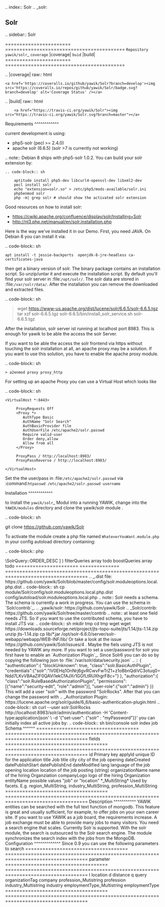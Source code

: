 .. index:: Solr
.. _solr:

Solr
----

.. sidebar:: Solr

   =======================  ==========================================
   ``Repository``            `yawik/solr`_
   ``coverage``              |coverage|
   ``buid``                  |build|
   =======================  ==========================================

.. |coverage| raw:: html

	<a href='https://coveralls.io/github/yawik/Solr?branch=develop'><img src='https://coveralls.io/repos/github/yawik/Solr/badge.svg?branch=develop' alt='Coverage Status' /></a>


.. |build| raw:: html

        <a href="https://travis-ci.org/yawik/Solr"><img src="https://travis-ci.org/yawik/Solr.svg?branch=master"></a>


Requirements
^^^^^^^^^^^^

current development is using:

* php5-solr (pecl >= 2.4.0)
* apache solr (6.6.5) (solr >7 is currently not working)

.. note:: Debian 8 ships with php5-solr 1.0.2. You can build your solr extension by:

    .. code-block:: sh

        aptitude install php5-dev libcurl4-openssl-dev libxml2-dev
        pecl install solr
        echo "extension=solr.so" > /etc/php5/mods-available/solr.ini
        php5enmod solr
        php -m| grep solr # should show the activated solr extension


Good resources on how to install solr:

* https://cwiki.apache.org/confluence/display/solr/Installing+Solr
* http://nl3.php.net/manual/en/solr.installation.php

Here is the way we've installed it in our Demo. First, you need JAVA. On Debian 8 you can install it via:

.. code-block:: sh

    apt install -t jessie-backports  openjdk-8-jre-headless ca-certificates-java


then get a binary version of solr. The binary package contains an installation script. So unzip/untar it and execute the
installation script. By default you'll find your solr server in :file:`/opt/solr/`. The solr data are stored in
:file:`/var/solr/data/`. After the installation you can remove the downloaded and extracted files.


.. code-block:: sh


   > wget https://www-us.apache.org/dist/lucene/solr/6.6.5/solr-6.6.5.tgz
   > tar xzf solr-6.6.5.tgz
   > solr-6.6.5/bin/install_solr_service.sh solr-6.6.5.tgz


After the installation, solr server ist running at localhost port 8983. This is enough for yawik to be able the access
the solr Server.

If you want to be able the access the solr frontend via https without touching the solr installation at all, an apache
proxy may be a solution. If you want to use this solution, you have to enable the apache proxy module.


.. code-block:: sh

    > a2enmod proxy proxy_http

For setting up an apache Proxy you can use a Virtual Host which looks like

.. code-block:: sh

    <VirtualHost *:8443>

         ProxyRequests Off
         <Proxy *>
            AuthType Basic
            AuthName "Solr Search"
            AuthBasicProvider file
            AuthUserFile /etc/apache2/solr.passwd
            Require valid-user
            Order deny,allow
            Allow from all
         </Proxy>

         ProxyPass / http://localhost:8983/
         ProxyPassReverse / http://localhost:8983/

    </VirtualHost>


Set the the user/pass in :file:`/etc/apache2/solr.passwd` via :command:`htpasswd /etc/apache2/solr.passwd username`





Installation
^^^^^^^^^^^^

to install the `yawik/solr`_ Modul into a running YAWIK, change into the `YAWIK/modules` directory and clone
the yawik/solr module .

.. code-block:: sh

 git clone https://github.com/yawik/Solr

To activate the module create a php file named ``WhateverYouWant.module.php`` in your config autoload directory containing:

.. code-block:: php

 <?php
 return ['Solr'];

To configure the solr connection copy the Solr options file into you autoload directory and adjust the values.

Available configuration options
===============================


.. table:: Options
    :widths: auto

    ====================== ============== ===================================================================================
     Option                 Type           Description
    ====================== ============== ===================================================================================
     secure                 bool           Use SSL (https) [true] or not [false]
     hostname               string         Hostname of the solr server
     port                   int            The TCP port. Default: 8983
     username               string         Username used for HTTP Authentication (if needed)
     password               string         Password of the HTTP Authentocation
     jobsPath               string         The path to the solr jobs index
     facetFields            array          List of facet fields. Each entry must be an array with at least the key "name".
                                           An optional key "label" specifies a headline for the factes results.
     facetLimit             int            Maps to facet.limit. Sets the maximum number of constraint counts that should be
                                           returned for the facet fields.
     facetMinCount          int            Sets the minimum counts for facet fields that should be included in the response
     parameterNames         array          Maps query parameter names to solr field names. (see `.dist file`_ for examples)
     sorts                  array          Specify the sort order used for an empty search.
                                           Must be an associated array where the key is the field name and the value
                                           is the sort order.
                                           (Default: [ "datePublishStart" => \SolrQuery::ORDER_DESC ] )
     filterQueries          array          todo
     boostQueries           array          todo
    ====================== ============== ===================================================================================


.. _.dist file: https://github.com/yawik/Solr/blob/master/config/solr.moduleoptions.local.php.dist

.. code-block:: sh

  cp module/Solr/config/solr.moduleoptions.local.php.dist config/autoload/solr.moduleoptions.local.php

.. note::

 Solr needs a schema. The schema is currently a work in progress. You can use the schema in `Solr/contrib`_.

.. _yawik/solr: https://github.com/yawik/Solr
.. _Solr/contrib: https://github.com/yawik/Solr/tree/master/contrib

.. note:: at least one field needs JTS. So if you want to use the contributed schema, you have to install JTS
    via:

    .. code-block:: sh

        mkdir tmp
        cd tmp
        wget wget https://downloads.sourceforge.net/project/jts-topo-suite/jts/1.14/jts-1.14.zip
        unzip jts-1.14.zip
        cp lib/*.jar /opt/solr-6.6.0/server/solr-webapp/webapp/WEB-INF/lib/


    Or take a look at the issue https://github.com/yawik/Solr/issues/4 . Maybe the fiels using JTS is not needed by
    YAWIK any more.


If you want to set a user/password for solr you first have to enable an `Authorization Plugin`_.  Since Solr6 you can do
so by copying the following json to :file:`/var/solr/data/security.json`

.. ::

    {
    "authentication":{
       "blockUnknown": true,
       "class":"solr.BasicAuthPlugin",
       "credentials":{"solr":"IV0EHq1OnNrj6gvRCwvFwTrZ1+z1oBbnQdiVC3otuq0= Ndd7LKvVBAaZIF0QAVi1ekCfAJXr1GGfLtRUXhgrF8c="}
    },
    "authorization":{
       "class":"solr.RuleBasedAuthorizationPlugin",
       "permissions":[{"name":"security-edit",
          "role":"admin"}],
       "user-role":{"solr":"admin"}
    }}


This will add a user "solr" with the password "SolrRocks". After that you can change the password with

.. _Authorization Plugin: https://lucene.apache.org/solr/guide/6_6/basic-authentication-plugin.html

.. code-block:: sh

    curl --user solr:SolrRocks http://localhost:8983/solr/admin/authentication -H 'Content-type:application/json' \
        -d '{"set-user": {"solr" : "myPassword"}}'


you can initially index all active jobs by:

.. code-block:: sh

 bin/console solr index job

Schema
^^^^^^

==================================== ===================================================================================
 fields
==================================== ===================================================================================
 id                                   Primary key
 applyId                              unique ID for the application
 title                                Job title
 city                                 city of the job opening
 dateCreated
 datePublishStart
 datePublishEnd
 dateModified
 lang                                 language of the job opening
 location                             location of the job posting (string)
 organizationName                     name of the hiring Organziation
 companyLogo                          logo of the hiring Organization
 entityName                           possible values "job" or "location"

 *_MultiString*                       Used by facets. E.g. region_MultiString, industry_MultiString,
                                      profession_MultiString
==================================== ===================================================================================


Description
^^^^^^^^^^^

YAWIK entities can be searched with the full text function of mongodb. This feature is great and usually sufficient, for
example, to offer jobs on your own career site. If you want to use YAWIK as a job board, the requirements increase. A
job exchange must be able to provide many jobs to many visitors. You need a search engine that scales. Currently Solr is
supported.

With the solr module, the search is outsourced to the Solr search engine. The module synchronizes the search index with
the jobs from the MongoDB.


Configuration
^^^^^^^^^^^^^

Since 0.9 you can use the following parameters to search


==================================== ===================================================================================
 parameter
==================================== ===================================================================================
 l                                    location
 d                                    distance
 q                                    query
 organizationTag                      company
 profession_Mutistring                profession
 industry_Multistring                 industry
 employmentType_Multistring           employmentType
==================================== ===================================================================================
